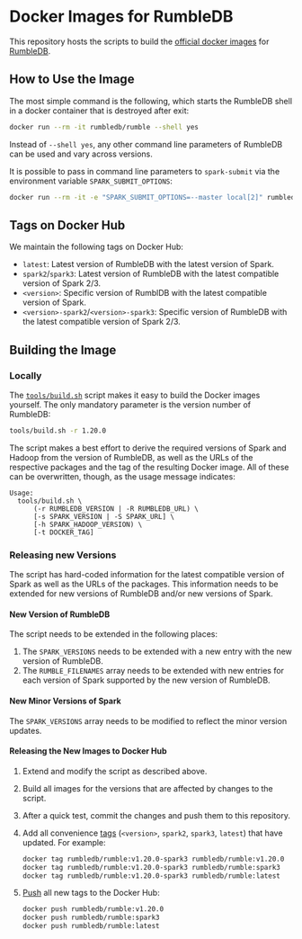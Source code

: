 # Docker Images for RumbleDB

This repository hosts the scripts to build the [official docker images](https://hub.docker.com/repository/docker/rumbledb/rumble) for [RumbleDB](https://rumbledb.org/).

## How to Use the Image

The most simple command is the following, which starts the RumbleDB shell in a docker container that is destroyed after exit:

```bash
docker run --rm -it rumbledb/rumble --shell yes
```

Instead of `--shell yes`, any other command line parameters of RumbleDB can be used and vary across versions.

It is possible to pass in command line parameters to `spark-submit` via the environment variable `SPARK_SUBMIT_OPTIONS`:

```bash
docker run --rm -it -e "SPARK_SUBMIT_OPTIONS=--master local[2]" rumbledb/rumble --shell yes
```

## Tags on Docker Hub

We maintain the following tags on Docker Hub:

* `latest`: Latest version of RumbleDB with the latest version of Spark.
* `spark2`/`spark3`: Latest version of RumbleDB with the latest compatible version of Spark 2/3.
* `<version>`: Specific version of RumblDB with the latest compatible version of Spark.
* `<version>-spark2`/`<version>-spark3`: Specific version of RumbleDB with the latest compatible version of Spark 2/3.

## Building the Image

### Locally

The [`tools/build.sh`](tools/build.sh) script makes it easy to build the Docker images yourself. The only mandatory parameter is the version number of RumbleDB:

```bash
tools/build.sh -r 1.20.0
```

The script makes a best effort to derive the required versions of Spark and Hadoop from the version of RumbleDB, as well as the URLs of the respective packages and the tag of the resulting Docker image. All of these can be overwritten, though, as the usage message indicates:

```
Usage:
  tools/build.sh \
      (-r RUMBLEDB_VERSION | -R RUMBLEDB_URL) \
      [-s SPARK_VERSION | -S SPARK_URL] \
      [-h SPARK_HADOOP_VERSION) \
      [-t DOCKER_TAG]
```

### Releasing new Versions

The script has hard-coded information for the latest compatible version of Spark as well as the URLs of the packages. This information needs to be extended for new versions of RumbleDB and/or new versions of Spark.

#### New Version of RumbleDB

The script needs to be extended in the following places:

1. The `SPARK_VERSIONS` needs to be extended with a new entry with the new version of RumbleDB.
1. The `RUMBLE_FILENAMES` array needs to be extended with new entries for each version of Spark supported by the new version of RumbleDB.

#### New Minor Versions of Spark

The `SPARK_VERSIONS` array needs to be modified to reflect the minor version updates.

#### Releasing the New Images to Docker Hub

1. Extend and modify the script as described above.
1. Build all images for the versions that are affected by changes to the script.
1. After a quick test, commit the changes and push them to this repository.
1. Add all convenience [tags](https://docs.docker.com/engine/reference/commandline/tag/) (`<version>`, `spark2`, `spark3`, `latest`) that have updated. For example:

   ```bash
   docker tag rumbledb/rumble:v1.20.0-spark3 rumbledb/rumble:v1.20.0
   docker tag rumbledb/rumble:v1.20.0-spark3 rumbledb/rumble:spark3
   docker tag rumbledb/rumble:v1.20.0-spark3 rumbledb/rumble:latest
   ```

1. [Push](https://docs.docker.com/engine/reference/commandline/push/) all new tags to the Docker Hub:

   ```bash
   docker push rumbledb/rumble:v1.20.0
   docker push rumbledb/rumble:spark3
   docker push rumbledb/rumble:latest
   ```

